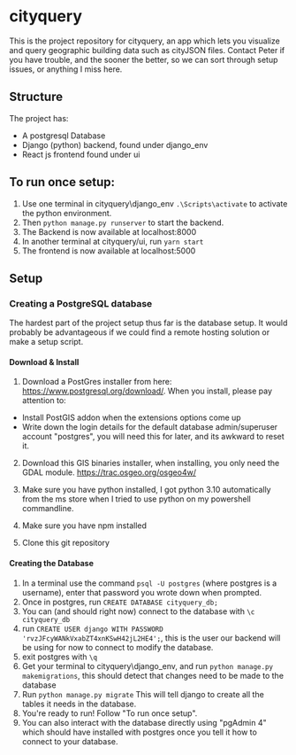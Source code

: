 # cityquery

This is the project repository for cityquery, an app which lets you visualize and query geographic building data such as cityJSON files. Contact Peter if you have trouble, and the sooner the better, so we can sort through setup issues, or anything I miss here.

## Structure

The project has:
- A postgresql Database
- Django (python) backend, found under django_env
- React js frontend found under ui

## To run once setup:
1. Use one terminal in cityquery\django_env `.\Scripts\activate` to activate the python environment.
2. Then `python manage.py runserver` to start the backend.
3. The Backend is now available at localhost:8000
4. In another terminal at cityquery/ui, run `yarn start`
5. The frontend is now available at localhost:5000

## Setup

### Creating a PostgreSQL database
The hardest part of the project setup thus far is the database setup. It would probably be advantageous if we could find a remote hosting solution or make a setup script.

#### Download & Install

1. Download a PostGres installer from here: https://www.postgresql.org/download/.
When you install, please pay attention to:
- Install PostGIS addon when the extensions options come up
- Write down the login details for the default database admin/superuser account "postgres", you will need this for later, and its awkward to reset it.

2. Download this GIS binaries installer, when installing, you only need the GDAL module.
https://trac.osgeo.org/osgeo4w/

3. Make sure you have python installed, I got python 3.10 automatically from the ms store when I tried to use python on my powershell commandline.

4. Make sure you have npm installed

5. Clone this git repository

#### Creating the Database

1. In a terminal use the command `psql -U postgres` (where postgres is a username), enter that password you wrote down when prompted.
2. Once in postgres, run `CREATE DATABASE cityquery_db;`
3. You can (and should right now) connect to the database with `\c cityquery_db`
5. run `CREATE USER django WITH PASSWORD 'rvzJFcyWANkVxabZT4xnKSwH42jL2HE4';`, this is the user our backend will be using for now to connect to modify the database.
6. exit postgres with `\q`
7. Get your terminal to cityquery\django_env, and run `python manage.py makemigrations`, this should detect that changes need to be made to the database
8. Run `python manage.py migrate` This will tell django to create all the tables it needs in the database.
9. You're ready to run! Follow "To run once setup".
10. You can also interact with the database directly using "pgAdmin 4" which should have installed with postgres once you tell it how to connect to your database. 

